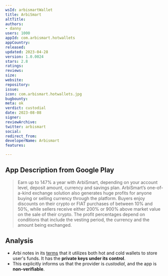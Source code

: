 ```yaml
---
wsId: arbismartWallet
title: ArbiSmart
altTitle: 
authors:
- danny
users: 1000
appId: com.arbismart.hotwallets
appCountry: 
released: 
updated: 2023-04-28
version: 1.0.0024
stars: 2.8
ratings: 
reviews: 
size: 
website: 
repository: 
issue: 
icon: com.arbismart.hotwallets.jpg
bugbounty: 
meta: ok
verdict: custodial
date: 2023-08-08
signer: 
reviewArchive: 
twitter: arbismart
social: 
redirect_from: 
developerName: Arbismart
features: 

---
```


## App Description from Google Play

  > Earn up to 147% a year with ArbiSmart, depending on your account level, deposit amount, currency and savings plan. ArbiSmart’s one-of-a-kind exchange solution also generates huge profits for anyone buying or selling currency through the platform. Buyers enjoy discounts on their crypto or FIAT purchases of between 10% and 50%, while sellers receive either 200% or 900% above market value on the sale of their crypto. The profit percentages depend on conditions that include the vesting period, the currency and the amount being exchanged.

## Analysis 

- Arbi notes in its [terms](https://arbismart.com/terms-and-conditions/) that it utilizes both hot and cold wallets to store user's funds. It has the **private keys under its control**. 
- This explicitly informs us that the provider is *custodial*, and the app is **non-verifiable**.